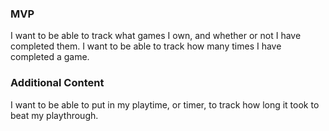 ### MVP

I want to be able to track what games I own, and whether or not I have completed them.
I want to be able to track how many times I have completed a game.

### Additional Content

I want to be able to put in my playtime, or timer, to track how long it took to beat my playthrough.